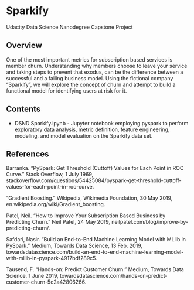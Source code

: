 # Sparkify

Udacity Data Science Nanodegree Capstone Project

## Overview

One of the most important metrics for subscription based services is member churn.  Understanding why members choose to leave your service and taking steps to prevent that exodus, can be the difference between a successful and a failing business model.  Using the fictional company “Sparkify”, we will explore the concept of churn and attempt to build a functional model for identifying users at risk for it.

## Contents
* DSND Sparkify.ipynb - Jupyter notebook employing pyspark to perform exploratory data analysis, metric definition, feature engineering, modeling, and model evaluation on the Sparkify data set.

## References
Barranka. “PySpark: Get Threshold (Cuttoff) Values for Each Point in ROC Curve.” Stack Overflow, 1 July 1969, stackoverflow.com/questions/54425084/pyspark-get-threshold-cuttoff-values-for-each-point-in-roc-curve.

“Gradient Boosting.” Wikipedia, Wikimedia Foundation, 30 May 2019, en.wikipedia.org/wiki/Gradient_boosting.

Patel, Neil. “How to Improve Your Subscription Based Business by Predicting Churn.” Neil Patel, 24 May 2019, neilpatel.com/blog/improve-by-predicting-churn/.

Safdari, Nasir. “Build an End-to-End Machine Learning Model with MLlib in PySpark.” Medium, Towards Data Science, 13 Feb. 2019, towardsdatascience.com/build-an-end-to-end-machine-learning-model-with-mllib-in-pyspark-4917bdf289c5.

Tausend, F. “Hands-on: Predict Customer Churn.” Medium, Towards Data Science, 1 June 2019, towardsdatascience.com/hands-on-predict-customer-churn-5c2a42806266.
